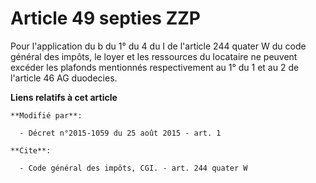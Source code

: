 # Article 49 septies ZZP

Pour l'application du b du 1° du 4 du I de l'article 244 quater W du code général des impôts, le loyer et les ressources du
locataire ne peuvent excéder les plafonds mentionnés respectivement au 1° du 1 et au 2 de l'article 46 AG duodecies.

**Liens relatifs à cet article**

	**Modifié par**:

	  - Décret n°2015-1059 du 25 août 2015 - art. 1

	**Cite**:

	  - Code général des impôts, CGI. - art. 244 quater W
